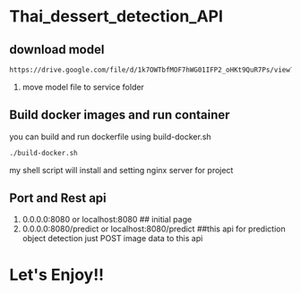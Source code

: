 # Thai_dessert_detection_API

## download model
```bash
https://drive.google.com/file/d/1k7OWTbfMOF7hWG01IFP2_oHKt9QuR7Ps/view?usp=sharing
```
1. move model file to service folder 

## Build docker images and run container
you can build and run dockerfile using build-docker.sh 
```bash
./build-docker.sh
```
my shell script will install and setting nginx server for project

## Port and Rest api
1. 0.0.0.0:8080 or localhost:8080 ## initial page
2. 0.0.0.0:8080/predict or localhost:8080/predict ##this api for prediction object detection just POST image data to this api

# Let's Enjoy!!



